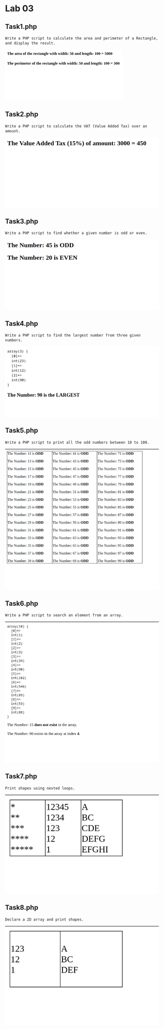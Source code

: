 # Lab 03

## Task1.php
    Write a PHP script to calculate the area and perimeter of a Rectangle, and display the result.
![Task1.php screenshot](assets/Task1.png "Task 1")

## Task2.php
    Write a PHP script to calculate the VAT (Value Added Tax) over an amount.
![Task2.php screenshot](assets/Task2.png "Task 2")

## Task3.php
    Write a PHP script to find whether a given number is odd or even.
![Task3.php screenshot](assets/Task3.png "Task 3")

## Task4.php
    Write a PHP script to find the largest number from three given numbers.
![Task4.php screenshot](assets/Task4.png "Task 4")

## Task5.php
    Write a PHP script to print all the odd numbers between 10 to 100.
![Task5.php screenshot](assets/Task5.png "Task 5")

## Task6.php
    Write a PHP script to search an element from an array.
![Task6.php screenshot](assets/Task6.png "Task 6")

## Task7.php
    Print shapes using nested loops.
![Task7.php screenshot](assets/Task7.png "Task 7")

## Task8.php
    Declare a 2D array and print shapes.
![Task8.php screenshot](assets/Task8.png "Task 8")
